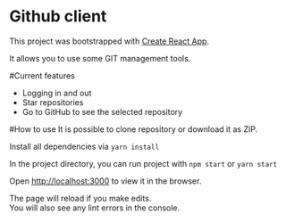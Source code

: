 # Github client
This project was bootstrapped with [Create React App](https://github.com/facebook/create-react-app).

It allows you to use some GIT management tools.


#Current features
* Logging in and out
* Star repositories
* Go to GitHub to see the selected repository


#How to use
It is possible to clone repository or download it as ZIP.

Install all dependencies via `yarn install`


In the project directory, you can run project with `npm start` or `yarn start`

Open [http://localhost:3000](http://localhost:3000) to view it in the browser.

The page will reload if you make edits.<br />
You will also see any lint errors in the console.
